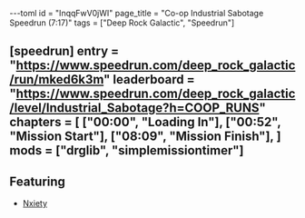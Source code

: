 ---toml
id = "InqqFwV0jWI"
page_title = "Co-op Industrial Sabotage Speedrun (7:17)"
tags = ["Deep Rock Galactic", "Speedrun"]

[speedrun]
entry = "https://www.speedrun.com/deep_rock_galactic/run/mked6k3m"
leaderboard = "https://www.speedrun.com/deep_rock_galactic/level/Industrial_Sabotage?h=COOP_RUNS"
chapters = [
  ["00:00", "Loading In"],
  ["00:52", "Mission Start"],
  ["08:09", "Mission Finish"],
]
mods = ["drglib", "simplemissiontimer"]
---

## Featuring

- [Nxiety](https://www.youtube.com/channel/UCi1bh6yImZVLSFo4rlrt2NQ)
